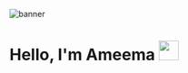![banner](https://github.com/user-attachments/assets/6e742264-ea56-411e-9008-3a86b79d1da5)

# Hello, I'm Ameema <img src="https://raw.githubusercontent.com/MartinHeinz/MartinHeinz/master/wave.gif" width="35px">
